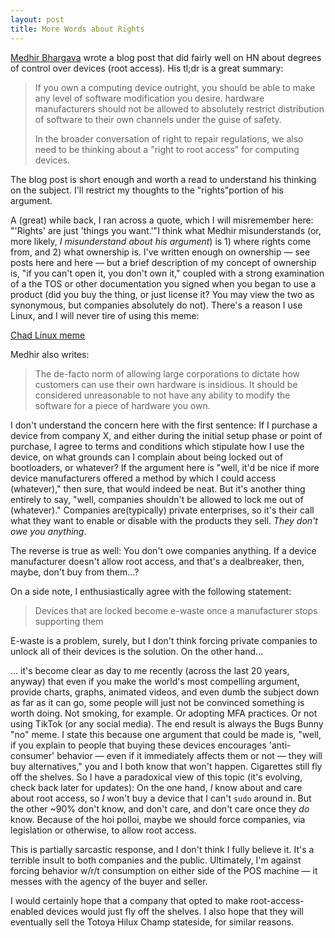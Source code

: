 ```yaml
---  
layout: post  
title: More Words about Rights 
---
```


[Medhir Bhargava](https://medhir.com/blog/right-to-root-access) wrote a blog post that did fairly well on HN about degrees of control over devices (root access). His tl;dr is a great summary:

>If you own a computing device outright, you should be able to make any level of software modification you desire. hardware manufacturers should not be allowed to absolutely restrict distribution of software to their own channels under the guise of safety.
>
>In the broader conversation of right to repair regulations, we also need to be thinking about a "right to root access" for computing devices.

The blog post is short enough and worth a read to understand his thinking on the subject. I'll restrict my thoughts to the "rights"portion of his argument.

A (great) while back, I ran across a quote, which I will misremember here: "'Rights' are just 'things you want.'"I think what Medhir misunderstands (or, more likely, *I misunderstand about his argument*) is 1) where rights come from, and 2) what ownership is. I've written enough on ownership — see posts here and here — but a brief description of my concept of ownership is, "if you can't open it, you don't own it," coupled with a strong examination of a the TOS or other documentation you signed when you began to use a product (did you buy the thing, or just license it? You may view the two as synonymous, but companies absolutely do not). There's a reason I use Linux, and I will never tire of using this meme:

[Chad Linux meme](https://github.com/belmead/blog/blob/master/images/chad-linux.jpg "Chad Linux meme")

Medhir also writes:

> The de-facto norm of allowing large corporations to dictate how customers can use their own hardware is insidious. It should be considered unreasonable to not have any ability to modify the software for a piece of hardware you own.

I don't understand the concern here with the first sentence: If I purchase a device from company X, and either during the initial setup phase or point of purchase, I agree to terms and conditions which stipulate how I use the device, on what grounds can I complain about being locked out of bootloaders, or whatever? If the argument here is "well, it'd be nice if more device manufacturers offered a method by which I could access (whatever)," then sure, that would indeed be neat. But it's another thing entirely to say, "well, companies shouldn't be allowed to lock me out of (whatever)." Companies are(typically) private enterprises, so it's their call what they want to enable or disable with the products they sell. *They don't owe you anything*.

The reverse is true as well: You don't owe companies anything. If a device manufacturer doesn't allow root access, and that's a dealbreaker, then, maybe, don't buy from them...? 

On a side note, I enthusiastically agree with the following statement:

> Devices that are locked become e-waste once a manufacturer stops supporting them

E-waste is a problem, surely, but I don't think forcing private companies to unlock all of their devices is the solution. On the other hand...

... it's become clear as day to me recently (across the last 20 years, anyway) that even if you make the world's most compelling argument, provide charts, graphs, animated videos, and even dumb the subject down as far as it can go, some people will just not be convinced something is worth doing. Not smoking, for example. Or adopting MFA practices. Or not using TikTok (or any social media). The end result is always the Bugs Bunny "no" meme. I state this because one argument that could be made is, "well, if you explain to people that buying these devices encourages 'anti-consumer' behavior — even if it immediately affects them or not — they will buy alternatives," you and I both know that won't happen. Cigarettes still fly off the shelves. So I have a paradoxical view of this topic (it's evolving, check back later for updates): On the one hand, *I* know about and care about root access, so *I* won't buy a device that I can't `sudo` around in. But the other ~90% don't know, and don't care, and don't care once they *do* know. Because of the hoi polloi, maybe we should force companies, via legislation or otherwise, to allow root access.

This is partially sarcastic response, and I don't think I fully believe it. It's a terrible insult to both companies and the public. Ultimately, I'm against forcing behavior w/r/t consumption on either side of the POS machine — it messes with the agency of the buyer and seller.

I would certainly hope that a company that opted to make root-access-enabled devices would just fly off the shelves. I also hope that they will eventually sell the Totoya Hilux Champ stateside, for similar reasons. 